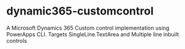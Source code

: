 # dynamic365-customcontrol
A Microsoft Dynamics 365 Custom control implementation using PowerApps CLI. Targets SingleLine.TextArea and Multiple line inbuilt controls
